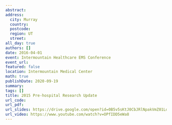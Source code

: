 ```yaml
---
abstract: 
address:
  city: Murray
  country:
  postcode: 
  region: UT
  street: 
all_day: true
authors: []
date: 2016-04-01
event: Intermountain Healthcare EMS Conference
event_url: 
featured: false
location: Intermountain Medical Center
math: true
publishDate: 2020-09-19
summary: 
tags: []
title: 2015 Pre-hospital Research Update
url_code: 
url_pdf: 
url_slides: https://drive.google.com/open?id=0B5v5sKtJ0CbJRlNpakVmZ01Ld2c
url_video: https://www.youtube.com/watch?v=OPfIDD5eWa8
---
```

